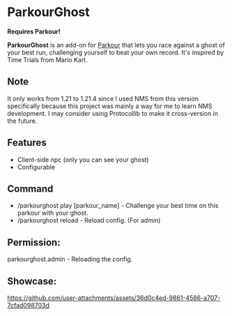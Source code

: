# ParkourGhost

**Requires Parkour!**
​


**ParkourGhost** is an add-on for [Parkour](https://www.spigotmc.org/resources/parkour.23685/) that lets you race against a ghost of your best run, challenging yourself to beat your own record.
It's inspired by Time Trials from Mario Kart.

## Note
It only works from 1.21 to 1.21.4 since I used NMS from this version specifically because this project was mainly a way for me to learn NMS development. I may consider using Protocollib to make it cross-version in the future.

## Features
- Client-side npc (only you can see your ghost)
- Configurable

## Command
- /parkourghost play [parkour_name] - Challenge your best time on this parkour with your ghost.
- /parkourghost reload - Reload config. (For admin)

## Permission:
parkourghost.admin - Reloading the config.


## Showcase:



https://github.com/user-attachments/assets/36d0c4ed-9861-4586-a707-7cfad098703d




